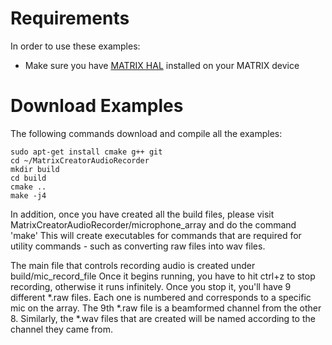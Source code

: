# Requirements
In order to use these examples:
- Make sure you have 
[MATRIX HAL](https://matrix-io.github.io/matrix-documentation/matrix-hal/overview/) installed on your MATRIX device

# Download Examples
The following commands download and compile all the examples:

```language-cpp
sudo apt-get install cmake g++ git
cd ~/MatrixCreatorAudioRecorder
mkdir build
cd build
cmake ..
make -j4
```

In addition, once you have created all the build files, please visit
MatrixCreatorAudioRecorder/microphone_array and do the command 'make'
This will create executables for commands that are required for utility commands - such as converting raw files into wav files.

The main file that controls recording audio is created under build/mic_record_file
Once it begins running, you have to hit ctrl+z to stop recording, otherwise it runs infinitely.
Once you stop it, you'll have 9 different *.raw files.  Each one is numbered and corresponds to 
a specific mic on the array.  The 9th *.raw file is a beamformed channel from the other 8.
Similarly, the *.wav files that are created will be named according to the channel they came from. 
